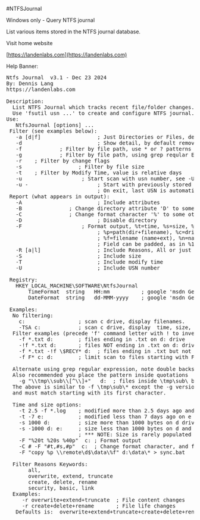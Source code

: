 #NTFSJournal

Windows only - Query NTFS journal

List various items stored in the NTFS journal database. 

Visit home website

[https://landenlabs.com](https://landenlabs.com)


Help Banner:
<pre>
Ntfs Journal  v3.1 - Dec 23 2024
By: Dennis Lang
https://landenlabs.com

Description:
  List NTFS Journal which tracks recent file/folder changes.
  Use 'fsutil usn ...' to create and configure NTFS journal.
Use:
   NtfsJournal [options] <localNTFSdrive>...
 Filter (see examples below):
   -a [d|f]                  ; Just Directories or Files, default is both
   -d                        ; Show detail, by default remove duplicates
   -f <findFilter>           ; Filter by file path, use * or ? patterns
   -g <findFilter>           ; Filter by file path, using grep reqular Expression ^[]+*.$
   -r <changeReasonFilter>   ; Filter by change flags
   -s <size>                 ; Filter by file size
   -t <relativeModifyDate>   ; Filter by Modify Time, value is relative days
   -u <usn>                  ; Start scan with usn number, see -U
   -u -                      ; Start with previously stored USN in registry
                             ; On exit, last USN is automatically stored in registry
 Report (what appears in output):
   -A                        ; Include attributes
   -B <dirAttr>              ; Change directory attribute 'D' to some other string
   -C <fmtChar>              ; Change format character '%' to some other character
   -D                        ; Disable directory
   -F <fmt>                  ; Format output, %t=time, %s=size, %r=reason,%a=attribute
                             ; %p=path(dir+filename), %c=drive, %d=directory,
                             ; %f=filename (name+ext), %n=name, %e=extension
                             ; Field can be padded, as in %10s %15t %20f
   -R [a|l]                  ; Include Reasons, All or just Last, default is just Last
   -S                        ; Include size
   -T                        ; Include modify time
   -U                        ; Include USN number

 Registry:
   HKEY_LOCAL_MACHINE\SOFTWARE\NtfsJournal
       TimeFormat  string   HH:mm          ; google 'msdn GetTimeFormat'
       DateFormat  string   dd-MMM-yyyy    ; google 'msdn GetDateFormat'

 Examples:
  No filtering:
    c:                 ; scan c drive, display filenames.
    -TSA c:            ; scan c drive, display  time, size, attributes.
  Filter examples (precede 'f' command letter with ! to invert rule):
    -f *.txt d:        ; files ending in .txt on d: drive
    -!f *.txt d:       ; files NOT ending in .txt on d: drive
    -f *.txt -!f \$RECY* d:  ; files ending in .txt but not in recyle.bin on d: drive
    -f F* c: d:        ; limit scan to files starting with F on either C or D

  Alternate using grep regular expression, note double backslash for every directory slash
  Also recommended you place the pattern inside quotations
    -g "\\tmp\\sub\\[^\\]+"   d:  ; files inside \tmp\sub\ but nothing deeper
  The above is similar to -f \tmp\sub\* except the -g version is anchored on the left
  and must match starting with its first character.

  Time and size options:
    -t 2.5 -f *.log    ; modified more than 2.5 days ago and ending in .log on c drive
    -t -7 e:           ; modified less than 7 days ago on e drive
    -s 1000 d:         ; size more than 1000 bytes on d drive
    -s -1000 d: e:     ; size less than 1000 bytes on d and e drive
                       ; *** NOTE: Size is rarely populated due to performance
    -F "%20t %20s %40p"  c: ; Format output
    -C # -F "#t,#s,#p"  c:  ; Change format character, and format output
    -F "copy %p \\remote\d$\data\%f" d:\data\* > sync.bat

  Filter Reasons Keywords:
       all,
       overwrite, extend, truncate
       create, delete, rename
       security, basic, link
  Examples:
     -r overwrite+extend+truncate  ; File content changes
     -r create+delete+rename       ; File life changes
   Defaults is:  overwrite+extend+truncate+create+delete+rename

</pre>
